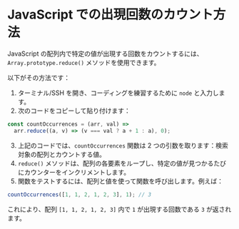 # JavaScript での出現回数のカウント方法

JavaScript の配列内で特定の値が出現する回数をカウントするには、`Array.prototype.reduce()` メソッドを使用できます。

以下がその方法です：

1. ターミナル/SSH を開き、コーディングを練習するために `node` と入力します。
2. 次のコードをコピーして貼り付けます：

```js
const countOccurrences = (arr, val) =>
  arr.reduce((a, v) => (v === val ? a + 1 : a), 0);
```

3. 上記のコードでは、`countOccurrences` 関数は 2 つの引数を取ります：検索対象の配列とカウントする値。
4. `reduce()` メソッドは、配列の各要素をループし、特定の値が見つかるたびにカウンターをインクリメントします。
5. 関数をテストするには、配列と値を使って関数を呼び出します。例えば：

```js
countOccurrences([1, 1, 2, 1, 2, 3], 1); // 3
```

これにより、配列 `[1, 1, 2, 1, 2, 3]` 内で `1` が出現する回数である `3` が返されます。
